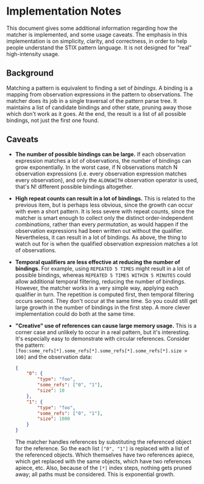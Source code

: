 # Implementation Notes

This document gives some additional information regarding how the matcher is 
implemented, and some usage caveats.  The emphasis in this implementation is on
simplicity, clarity, and correctness, in order to help people understand the 
STIX pattern language.  It is not designed for "real" high-intensity usage.

## Background

Matching a pattern is equivalent to finding a set of *bindings*.  A binding
is a mapping from observation expressions in the pattern to observations.  The 
matcher does its job in a single traversal of the pattern parse tree.  It 
maintains a list of candidate bindings and other state, pruning away those which
don't work as it goes.  At the end, the result is a list of all possible 
bindings, not just the first one found.

## Caveats

- **The number of possible bindings can be large.**  If each observation 
expression matches a lot of observations, the number of bindings can grow 
exponentially.  In the worst case, if N observations match N observation 
expressions (i.e. every observation expression matches every observation), and
only the `ALONGWITH` observation operator is used, that's N! different possible
bindings altogether.

- **High repeat counts can result in a lot of bindings.**  This is related to
the previous item, but is perhaps less obvious, since the growth can occur
with even a short pattern.  It is less severe with repeat counts, since the
matcher is smart enough to collect only the distinct order-independent
*combinations*, rather than every *permutation*, as would happen if the
observation expressions had been written out without the qualifier.
Nevertheless, it can result in a lot of bindings.  As above, the thing to watch
out for is when the qualified observation expression matches a lot of
observations.

- **Temporal qualifiers are less effective at reducing the number of bindings.**
For example, using `REPEATED 5 TIMES` might result in a lot of possible 
bindings, whereas `REPEATED 5 TIMES WITHIN 5 MINUTES` could allow additional
temporal filtering, reducing the number of bindings.  However, the matcher works
in a very simple way, applying each qualifier in turn.  The repetition is
computed first, then temporal filtering occurs second.  They don't occur at the
same time.  So you could still get large growth in the number of bindings in
the first step.  A more clever implementation could do both at the same time.

- **"Creative" use of references can cause large memory usage.**  This is a 
corner case and unlikely to occur in a real pattern, but it's interesting.  It's 
especially easy to demonstrate with circular references.  Consider the 
pattern: `[foo:some_refs[*].some_refs[*].some_refs[*].some_refs[*].size > 100]`
and the observation data:
    ```json
    {
        "0": {
            "type": "foo",
            "some_refs": ["0", "1"],
            "size": 10
        },
        "1": {
            "type": "foo",
            "some_refs": ["0", "1"],
            "size": 1000
        }
    }
    ```
    The matcher handles references by substituting the referenced object for the
    reference.  So the each list `["0", "1"]` is replaced with a list of the
    referenced objects.  Which themselves have two references apiece, which get
    replaced with the same objects, which have two references apiece, etc.
    Also, because of the `[*]` index steps, nothing gets pruned away; all paths
    must be considered.  This is exponential growth.
    
